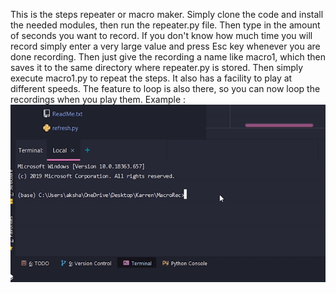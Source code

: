 This is the steps repeater or macro maker.
Simply clone the code and install the needed modules, then run the repeater.py file. Then type in the amount of seconds you want to record. If you don't know how much time you will record simply enter a very large value and press Esc key whenever you are done recording.
Then just give the recording a name like macro1, which then saves it to the same directory where repeater.py is stored. Then simply execute macro1.py to repeat the steps. It also has a facility to play at different speeds.
The feature to loop is also there, so you can now loop the recordings when you play them.
Example :
![Demo Video](demo.gif)
